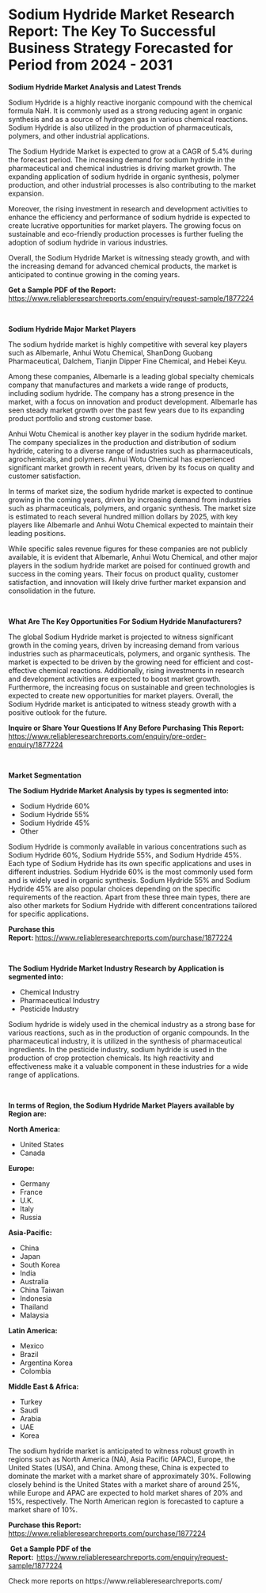 <p><h1>Sodium Hydride Market Research Report: The Key To Successful Business Strategy Forecasted for Period from 2024 - 2031</h1></p><p><strong>Sodium Hydride Market Analysis and Latest Trends</strong></p>
<p><p>Sodium Hydride is a highly reactive inorganic compound with the chemical formula NaH. It is commonly used as a strong reducing agent in organic synthesis and as a source of hydrogen gas in various chemical reactions. Sodium Hydride is also utilized in the production of pharmaceuticals, polymers, and other industrial applications.</p><p>The Sodium Hydride Market is expected to grow at a CAGR of 5.4% during the forecast period. The increasing demand for sodium hydride in the pharmaceutical and chemical industries is driving market growth. The expanding application of sodium hydride in organic synthesis, polymer production, and other industrial processes is also contributing to the market expansion.</p><p>Moreover, the rising investment in research and development activities to enhance the efficiency and performance of sodium hydride is expected to create lucrative opportunities for market players. The growing focus on sustainable and eco-friendly production processes is further fueling the adoption of sodium hydride in various industries.</p><p>Overall, the Sodium Hydride Market is witnessing steady growth, and with the increasing demand for advanced chemical products, the market is anticipated to continue growing in the coming years.</p></p>
<p><strong>Get a Sample PDF of the Report:&nbsp;</strong> <a href="https://www.reliableresearchreports.com/enquiry/request-sample/1877224">https://www.reliableresearchreports.com/enquiry/request-sample/1877224</a></p>
<p>&nbsp;</p>
<p><strong>Sodium Hydride Major Market Players</strong></p>
<p><p>The sodium hydride market is highly competitive with several key players such as Albemarle, Anhui Wotu Chemical, ShanDong Guobang Pharmaceutical, Dalchem, Tianjin Dipper Fine Chemical, and Hebei Keyu. </p><p>Among these companies, Albemarle is a leading global specialty chemicals company that manufactures and markets a wide range of products, including sodium hydride. The company has a strong presence in the market, with a focus on innovation and product development. Albemarle has seen steady market growth over the past few years due to its expanding product portfolio and strong customer base. </p><p>Anhui Wotu Chemical is another key player in the sodium hydride market. The company specializes in the production and distribution of sodium hydride, catering to a diverse range of industries such as pharmaceuticals, agrochemicals, and polymers. Anhui Wotu Chemical has experienced significant market growth in recent years, driven by its focus on quality and customer satisfaction.</p><p>In terms of market size, the sodium hydride market is expected to continue growing in the coming years, driven by increasing demand from industries such as pharmaceuticals, polymers, and organic synthesis. The market size is estimated to reach several hundred million dollars by 2025, with key players like Albemarle and Anhui Wotu Chemical expected to maintain their leading positions.</p><p>While specific sales revenue figures for these companies are not publicly available, it is evident that Albemarle, Anhui Wotu Chemical, and other major players in the sodium hydride market are poised for continued growth and success in the coming years. Their focus on product quality, customer satisfaction, and innovation will likely drive further market expansion and consolidation in the future.</p></p>
<p>&nbsp;</p>
<p><strong>What Are The Key Opportunities For Sodium Hydride Manufacturers?</strong></p>
<p><p>The global Sodium Hydride market is projected to witness significant growth in the coming years, driven by increasing demand from various industries such as pharmaceuticals, polymers, and organic synthesis. The market is expected to be driven by the growing need for efficient and cost-effective chemical reactions. Additionally, rising investments in research and development activities are expected to boost market growth. Furthermore, the increasing focus on sustainable and green technologies is expected to create new opportunities for market players. Overall, the Sodium Hydride market is anticipated to witness steady growth with a positive outlook for the future.</p></p>
<p><strong>Inquire or Share Your Questions If Any Before Purchasing This Report:</strong> <a href="https://www.reliableresearchreports.com/enquiry/pre-order-enquiry/1877224">https://www.reliableresearchreports.com/enquiry/pre-order-enquiry/1877224</a></p>
<p>&nbsp;</p>
<p><strong>Market Segmentation</strong></p>
<p><strong>The Sodium Hydride Market Analysis by types is segmented into:</strong></p>
<p><ul><li>Sodium Hydride 60%</li><li>Sodium Hydride 55%</li><li>Sodium Hydride 45%</li><li>Other</li></ul></p>
<p><p>Sodium Hydride is commonly available in various concentrations such as Sodium Hydride 60%, Sodium Hydride 55%, and Sodium Hydride 45%. Each type of Sodium Hydride has its own specific applications and uses in different industries. Sodium Hydride 60% is the most commonly used form and is widely used in organic synthesis. Sodium Hydride 55% and Sodium Hydride 45% are also popular choices depending on the specific requirements of the reaction. Apart from these three main types, there are also other markets for Sodium Hydride with different concentrations tailored for specific applications.</p></p>
<p><strong>Purchase this Report:&nbsp;</strong><a href="https://www.reliableresearchreports.com/purchase/1877224">https://www.reliableresearchreports.com/purchase/1877224</a></p>
<p>&nbsp;</p>
<p><strong>The Sodium Hydride Market Industry Research by Application is segmented into:</strong></p>
<p><ul><li>Chemical Industry</li><li>Pharmaceutical Industry</li><li>Pesticide Industry</li></ul></p>
<p><p>Sodium hydride is widely used in the chemical industry as a strong base for various reactions, such as in the production of organic compounds. In the pharmaceutical industry, it is utilized in the synthesis of pharmaceutical ingredients. In the pesticide industry, sodium hydride is used in the production of crop protection chemicals. Its high reactivity and effectiveness make it a valuable component in these industries for a wide range of applications.</p></p>
<p>&nbsp;</p>
<p><strong>In terms of Region, the Sodium Hydride Market Players available by Region are:</strong></p>
<p>
    <p> <strong> North America: </strong>
        <ul>
            <li>United States</li>
            <li>Canada</li>
        </ul>
        </p> 
    <p> <strong> Europe: </strong>
        <ul>
            <li>Germany</li>
            <li>France</li>
            <li>U.K.</li>
            <li>Italy</li>
            <li>Russia</li>
        </ul>
        </p> 
    <p> <strong> Asia-Pacific: </strong>
        <ul>
            <li>China</li>
            <li>Japan</li>
            <li>South Korea</li>
            <li>India</li>
            <li>Australia</li>
            <li>China Taiwan</li>
            <li>Indonesia</li>
            <li>Thailand</li>
            <li>Malaysia</li>
        </ul>
        </p> 
    <p> <strong> Latin America: </strong>
        <ul>
            <li>Mexico</li>
            <li>Brazil</li>
            <li>Argentina Korea</li>
            <li>Colombia</li>
        </ul>
        </p> 
    <p> <strong> Middle East & Africa: </strong>
        <ul>
            <li>Turkey</li>
            <li>Saudi</li>
            <li>Arabia</li>
            <li>UAE</li>
            <li>Korea</li>
        </ul>
    </p>
    </p>
<p><p>The sodium hydride market is anticipated to witness robust growth in regions such as North America (NA), Asia Pacific (APAC), Europe, the United States (USA), and China. Among these, China is expected to dominate the market with a market share of approximately 30%. Following closely behind is the United States with a market share of around 25%, while Europe and APAC are expected to hold market shares of 20% and 15%, respectively. The North American region is forecasted to capture a market share of 10%.</p></p>
<p><strong>Purchase this Report: </strong><a href="https://www.reliableresearchreports.com/purchase/1877224">https://www.reliableresearchreports.com/purchase/1877224</a></p>
<p>&nbsp;<strong>Get a Sample PDF of the Report:&nbsp;&nbsp;</strong><a href="https://www.reliableresearchreports.com/enquiry/request-sample/1877224">https://www.reliableresearchreports.com/enquiry/request-sample/1877224</a></p>
<p><strong></strong></p>
<p>Check more reports on https://www.reliableresearchreports.com/</p>
